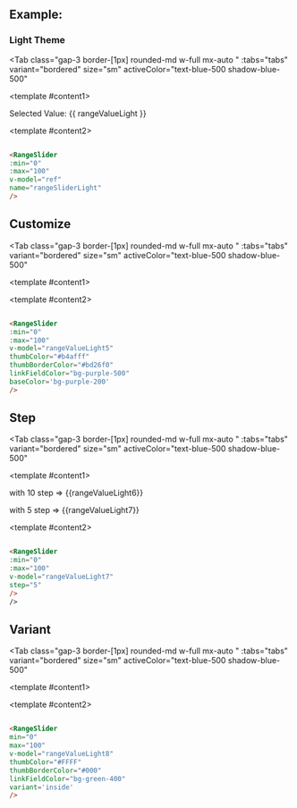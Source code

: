 
<script setup>
import { ref } from 'vue';

const rangeValueLight = ref(20);
const rangeValueLight2 = ref(24);
const rangeValueLight3 = ref(60);
const rangeValueLight4 = ref(50);
const rangeValueLight5 = ref(34);
const rangeValueLight6 = ref(10);
const rangeValueLight7 = ref(5);
const rangeValueLight8 = ref(95);
const rangeValueLight9 = ref(85);





const tabs = [
  { label: 'demo', value: 1, content: '' },
  { label: 'props', value: 2, content: ''},


]
</script>




## Example:

### Light Theme



<Tab 
   class="gap-3 border-[1px]  rounded-md w-full mx-auto "
    :tabs="tabs" 
    variant="bordered"
    size="sm"
    activeColor="text-blue-500 shadow-blue-500"
  >

<template #content1>

<div class=" py-10  rounded-lg  flex flex-col justify-center items-center">
  
<RangeSlider
  :min="0"
  :max="100"
  v-model="rangeValueLight"
  name="rangeSliderLight"
/>

<p>Selected Value: {{ rangeValueLight }}</p>

</div


</div>

</template>

  <template #content2>

  ```md

<RangeSlider
  :min="0"
  :max="100"
  v-model="ref"
  name="rangeSliderLight"
/>

```
  </template>
</Tab>

## Customize

<Tab 
   class="gap-3 border-[1px]  rounded-md w-full mx-auto "
    :tabs="tabs" 
    variant="bordered"
    size="sm"
    activeColor="text-blue-500 shadow-blue-500"
  >

<template #content1>

<div class=" py-10  rounded-lg  gap-4 grid  grid-cols-2 justify-items-center">

  
<RangeSlider
  :min="0"
  :max="100"
  v-model="rangeValueLight2"
  thumbColor="#FFFF"
  thumbBorderColor="#F21114"
  linkFieldColor="bg-rose-500"
/>
<RangeSlider
  :min="0"
  :max="100"
  v-model="rangeValueLight3"
  thumbColor="#0cc0C4"
  thumbBorderColor="#fff"
  linkFieldColor="bg-cyan-500"
  baseColor='bg-gray-400'
/>
<RangeSlider
  :min="0"
  :max="100"
  v-model="rangeValueLight4"
     thumbColor="#fc4"
  thumbBorderColor="#fcaE44"
  linkFieldColor="bg-yellow-500"
  baseColor='bg-gray-400'
/>
<RangeSlider
  :min="0"
  :max="100"
  v-model="rangeValueLight5"
  thumbColor="#b4afff"
  thumbBorderColor="#bd26f0"
  linkFieldColor="bg-purple-500"
  baseColor='bg-purple-200'
/>

</div


</div>

</template>

  <template #content2>

  ```md

<RangeSlider
  :min="0"
  :max="100"
  v-model="rangeValueLight5"
  thumbColor="#b4afff"
  thumbBorderColor="#bd26f0"
  linkFieldColor="bg-purple-500"
  baseColor='bg-purple-200'
/>

```
  </template>


</Tab>




## Step

<Tab 
   class="gap-3 border-[1px]  rounded-md w-full mx-auto "
    :tabs="tabs" 
    variant="bordered"
    size="sm"
    activeColor="text-blue-500 shadow-blue-500"
  >

<template #content1>

<div class=" py-10  rounded-lg  gap-4 grid  grid-cols-2 justify-items-center">

  
<RangeSlider
  min="0"
  max="100"
  v-model="rangeValueLight6"
  thumbColor="#FFFF"
  thumbBorderColor="#F21114"
  linkFieldColor="bg-rose-500"
  step="10"
/>
<p> with 10 step => {{rangeValueLight6}}</p>
<RangeSlider
  :min="0"
  :max="100"
  v-model="rangeValueLight7"
  step="5"
/>
<p> with 5 step => {{rangeValueLight7}}</p>



</div


</div>

</template>

  <template #content2>

  ```md

<RangeSlider
  :min="0"
  :max="100"
  v-model="rangeValueLight7"
  step="5"
/>
/>

```
  </template>


</Tab>


## Variant

<Tab 
   class="gap-3 border-[1px]  rounded-md w-full mx-auto "
    :tabs="tabs" 
    variant="bordered"
    size="sm"
    activeColor="text-blue-500 shadow-blue-500"
  >

<template #content1>

<div class=" py-10  rounded-lg  gap-4 grid  grid-cols-2 justify-items-center">

  
<RangeSlider
  min="0"
  max="100"
  v-model="rangeValueLight8"
  thumbColor="#FFFF"
  thumbBorderColor="#000"
  linkFieldColor="bg-green-400"
  variant='inside'
/>
<RangeSlider
  :min="0"
  :max="100"
  v-model="rangeValueLight9"
/>



</div


</div>

</template>

  <template #content2>

  ```md

<RangeSlider
  min="0"
  max="100"
  v-model="rangeValueLight8"
  thumbColor="#FFFF"
  thumbBorderColor="#000"
  linkFieldColor="bg-green-400"
  variant='inside'
/>


```
  </template>


</Tab>








